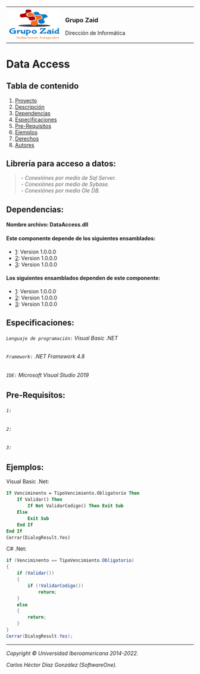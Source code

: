 <table border=0 width=100%>
  <tr>
    <td width=30%>
      <img width="180px" height="80px" src="https://github.com/GrupoZaid/GrupoZaid/blob/main/Logo.png" align="right" alt="Logo Ibero" />
    </td>
    <td width=70%>
      <h3 align="left">Grupo Zaid</h3>
      <p align="left">Dirección de Informática</p>   
    </td>      
  </tr>
</table>

<a name="inicio"></a>
# Data Access

## Tabla de contenido
1. [Proyecto](#inicio)
2. [Descripción](#descripcion)
3. [Dependencias](#dependencias)
4. [Especificaciones](#especificaciones)
5. [Pre-Requisitos](#pre-requisitos)
6. [Ejemplos](#ejemplos)
7. [Derechos](#derechos)
8. [Autores](#autores)

<a name="descripcion"></a>
## Librería para acceso a datos:
> _- Conexiónes por medio de Sql Server._  
> _- Conexiónes por medio de Sybase._  
> _- Conexiónes por medio Ole DB._  

<a name="dependencias"></a>
## Dependencias:
#### Nombre archivo: DataAccess.dll
#### Este componente depende de los siguientes ensamblados:
* [1](https://example.com): Version 1.0.0.0
* [2](https://example.com): Version 1.0.0.0
* [3](https://example.com): Version 1.0.0.0

#### Los siguientes ensamblados dependen de este componente:
* [1](https://example.com): Version 1.0.0.0
* [2](https://example.com): Version 1.0.0.0
* [3](https://example.com): Version 1.0.0.0

<a name="especificaciones"></a>
## Especificaciones:
###### `Lenguaje de programación:` Visual Basic .NET
###### `Framework:` .NET Framework 4.8
###### `IDE:` Microsoft Visual Studio 2019

<a name="pre-requisitos"></a>
## Pre-Requisitos:
###### `1:` 
###### `2:` 
###### `3:` 

<a name="ejemplos"></a>
## Ejemplos:
Visual Basic .Net:
```vb
If Venciminento = TipoVencimiento.Obligatorio Then
	If Validar() Then
		If Not ValidarCodigo() Then Exit Sub
	Else
		Exit Sub
	End If
End If
Cerrar(DialogResult.Yes)
```
C# .Net:
```csharp
if (Venciminento == TipoVencimiento.Obligatorio)
{
	if (Validar())
	{
		if (!ValidarCodigo())
			return;
	}
	else
	{
		return;
	}
}
Cerrar(DialogResult.Yes);
```
-----
<a name="derechos"></a>
*Copyright © Universidad Iberoamericana 2014-2022.*

<a name="autores"></a>
*Carlos Héctor Díaz González (SoftwareOne).*
